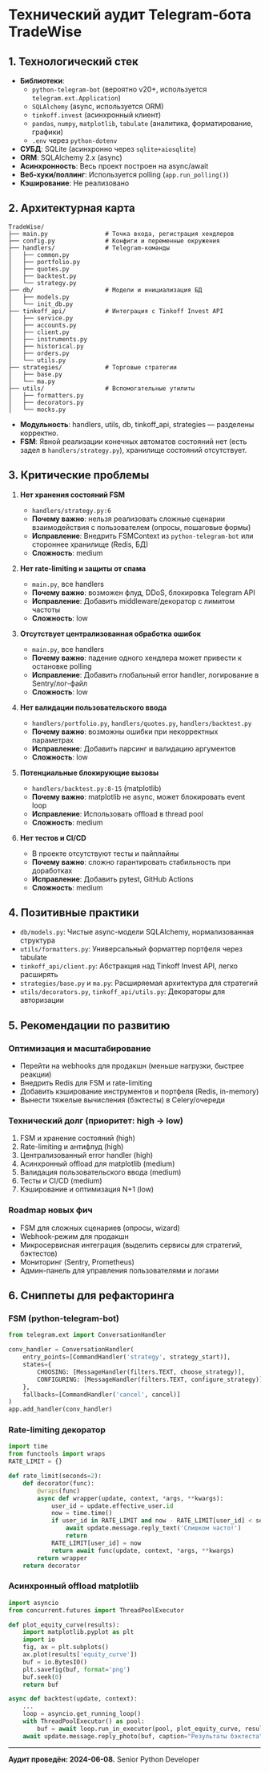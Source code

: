 # Технический аудит Telegram-бота TradeWise

## 1. Технологический стек
- **Библиотеки**:
  - `python-telegram-bot` (вероятно v20+, используется `telegram.ext.Application`)
  - `SQLAlchemy` (async, используется ORM)
  - `tinkoff.invest` (асинхронный клиент)
  - `pandas`, `numpy`, `matplotlib`, `tabulate` (аналитика, форматирование, графики)
  - `.env` через `python-dotenv`
- **СУБД**: SQLite (асинхронно через `sqlite+aiosqlite`)
- **ORM**: SQLAlchemy 2.x (async)
- **Асинхронность**: Весь проект построен на async/await
- **Веб-хуки/поллинг**: Используется polling (`app.run_polling()`)
- **Кэширование**: Не реализовано

## 2. Архитектурная карта
```
TradeWise/
├── main.py                # Точка входа, регистрация хендлеров
├── config.py              # Конфиги и переменные окружения
├── handlers/              # Telegram-команды
│   ├── common.py
│   ├── portfolio.py
│   ├── quotes.py
│   ├── backtest.py
│   └── strategy.py
├── db/                    # Модели и инициализация БД
│   ├── models.py
│   └── init_db.py
├── tinkoff_api/           # Интеграция с Tinkoff Invest API
│   ├── service.py
│   ├── accounts.py
│   ├── client.py
│   ├── instruments.py
│   ├── historical.py
│   ├── orders.py
│   └── utils.py
├── strategies/            # Торговые стратегии
│   ├── base.py
│   └── ma.py
├── utils/                 # Вспомогательные утилиты
│   ├── formatters.py
│   ├── decorators.py
│   └── mocks.py
```

- **Модульность**: handlers, utils, db, tinkoff_api, strategies — разделены корректно.
- **FSM**: Явной реализации конечных автоматов состояний нет (есть задел в `handlers/strategy.py`), хранилище состояний отсутствует.

## 3. Критические проблемы
1. **Нет хранения состояний FSM**  
   - `handlers/strategy.py:6`  
   - **Почему важно**: нельзя реализовать сложные сценарии взаимодействия с пользователем (опросы, пошаговые формы)
   - **Исправление**: Внедрить FSMContext из `python-telegram-bot` или стороннее хранилище (Redis, БД)
   - **Сложность**: medium

2. **Нет rate-limiting и защиты от спама**  
   - `main.py`, все handlers
   - **Почему важно**: возможен флуд, DDoS, блокировка Telegram API
   - **Исправление**: Добавить middleware/декоратор с лимитом частоты
   - **Сложность**: low

3. **Отсутствует централизованная обработка ошибок**  
   - `main.py`, все handlers
   - **Почему важно**: падение одного хендлера может привести к остановке polling
   - **Исправление**: Добавить глобальный error handler, логирование в Sentry/лог-файл
   - **Сложность**: low

4. **Нет валидации пользовательского ввода**  
   - `handlers/portfolio.py`, `handlers/quotes.py`, `handlers/backtest.py`
   - **Почему важно**: возможны ошибки при некорректных параметрах
   - **Исправление**: Добавить парсинг и валидацию аргументов
   - **Сложность**: low

5. **Потенциальные блокирующие вызовы**  
   - `handlers/backtest.py:8-15` (matplotlib)
   - **Почему важно**: matplotlib не async, может блокировать event loop
   - **Исправление**: Использовать offload в thread pool
   - **Сложность**: medium

6. **Нет тестов и CI/CD**  
   - В проекте отсутствуют тесты и пайплайны
   - **Почему важно**: сложно гарантировать стабильность при доработках
   - **Исправление**: Добавить pytest, GitHub Actions
   - **Сложность**: medium

## 4. Позитивные практики
- `db/models.py`: Чистые async-модели SQLAlchemy, нормализованная структура
- `utils/formatters.py`: Универсальный форматтер портфеля через tabulate
- `tinkoff_api/client.py`: Абстракция над Tinkoff Invest API, легко расширять
- `strategies/base.py` и `ma.py`: Расширяемая архитектура для стратегий
- `utils/decorators.py`, `tinkoff_api/utils.py`: Декораторы для авторизации

## 5. Рекомендации по развитию
### Оптимизация и масштабирование
- Перейти на webhooks для продакшн (меньше нагрузки, быстрее реакции)
- Внедрить Redis для FSM и rate-limiting
- Добавить кэширование инструментов и портфеля (Redis, in-memory)
- Вынести тяжелые вычисления (бэктесты) в Celery/очереди

### Технический долг (приоритет: high → low)
1. FSM и хранение состояний (high)
2. Rate-limiting и антифлуд (high)
3. Централизованный error handler (high)
4. Асинхронный offload для matplotlib (medium)
5. Валидация пользовательского ввода (medium)
6. Тесты и CI/CD (medium)
7. Кэширование и оптимизация N+1 (low)

### Roadmap новых фич
- FSM для сложных сценариев (опросы, wizard)
- Webhook-режим для продакшн
- Микросервисная интеграция (выделить сервисы для стратегий, бэктестов)
- Мониторинг (Sentry, Prometheus)
- Админ-панель для управления пользователями и логами

## 6. Сниппеты для рефакторинга
### FSM (python-telegram-bot)
```python
from telegram.ext import ConversationHandler

conv_handler = ConversationHandler(
    entry_points=[CommandHandler('strategy', strategy_start)],
    states={
        CHOOSING: [MessageHandler(filters.TEXT, choose_strategy)],
        CONFIGURING: [MessageHandler(filters.TEXT, configure_strategy)],
    },
    fallbacks=[CommandHandler('cancel', cancel)]
)
app.add_handler(conv_handler)
```

### Rate-limiting декоратор
```python
import time
from functools import wraps
RATE_LIMIT = {}

def rate_limit(seconds=2):
    def decorator(func):
        @wraps(func)
        async def wrapper(update, context, *args, **kwargs):
            user_id = update.effective_user.id
            now = time.time()
            if user_id in RATE_LIMIT and now - RATE_LIMIT[user_id] < seconds:
                await update.message.reply_text('Слишком часто!')
                return
            RATE_LIMIT[user_id] = now
            return await func(update, context, *args, **kwargs)
        return wrapper
    return decorator
```

### Асинхронный offload matplotlib
```python
import asyncio
from concurrent.futures import ThreadPoolExecutor

def plot_equity_curve(results):
    import matplotlib.pyplot as plt
    import io
    fig, ax = plt.subplots()
    ax.plot(results['equity_curve'])
    buf = io.BytesIO()
    plt.savefig(buf, format='png')
    buf.seek(0)
    return buf

async def backtest(update, context):
    ...
    loop = asyncio.get_running_loop()
    with ThreadPoolExecutor() as pool:
        buf = await loop.run_in_executor(pool, plot_equity_curve, results)
    await update.message.reply_photo(buf, caption="Результаты бэктеста")
```

---

**Аудит проведён: 2024-06-08.**
Senior Python Developer
